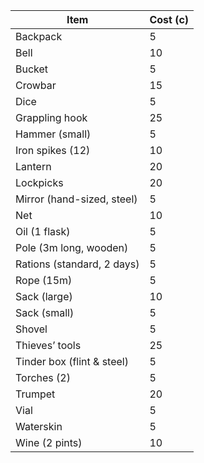 | Item                         | Cost (c) |
|------------------------------|-----------|
| Backpack                     | 5         |
| Bell                         | 10        |
| Bucket                       | 5         |
| Crowbar                      | 15        |
| Dice                         | 5         |
| Grappling hook               | 25        |
| Hammer (small)               | 5         |
| Iron spikes (12)             | 10         |
| Lantern                      | 20        |
| Lockpicks                    | 20        |
| Mirror (hand-sized, steel) | 5         |
| Net                          | 10        |
| Oil (1 flask)                | 5         |
| Pole (3m long, wooden)     | 5         |
| Rations (standard, 2 days) | 5         |
| Rope (15m)                   | 5         |
| Sack (large)                 | 10        |
| Sack (small)                 | 5         |
| Shovel                       | 5         |
| Thieves’ tools               | 25        |
| Tinder box (flint & steel)   | 5         |
| Torches (2)                  | 5         |
| Trumpet                      | 20        |
| Vial                         | 5         |
| Waterskin                    | 5         |
| Wine (2 pints)               | 10        |
